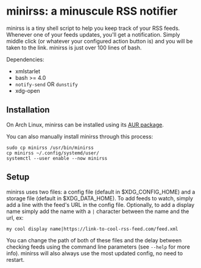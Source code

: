 # minirss: a minuscule RSS notifier

minirss is a tiny shell script to help you keep track of your RSS feeds. Whenever one of your feeds updates, you'll get a notification. Simply middle click (or whatever your configured action button is) and you will be taken to the link. minirss is just over 100 lines of bash.

Dependencies:
* xmlstarlet
* bash >= 4.0
* `notify-send` OR `dunstify`
* xdg-open

## Installation

On Arch Linux, minirss can be installed using its [AUR package](https://aur.archlinux.org/packages/minirss-git/).

You can also manually install minirss through this process:
```
sudo cp minirss /usr/bin/minirss
cp minirss ~/.config/systemd/user/
systemctl --user enable --now minirss
```

## Setup

minirss uses two files: a config file (default in $XDG_CONFIG_HOME) and a storage file (default in $XDG_DATA_HOME). To add feeds to watch, simply add a line with the feed's URL in the config file. Optionally, to add a display name simply add the name with a `|` character between the name and the url, ex:
```
my cool display name|https://link-to-cool-rss-feed.com/feed.xml
```

You can change the path of both of these files and the delay between checking feeds using the command line parameters (see `--help` for more info). minirss will also always use the most updated config, no need to restart.

